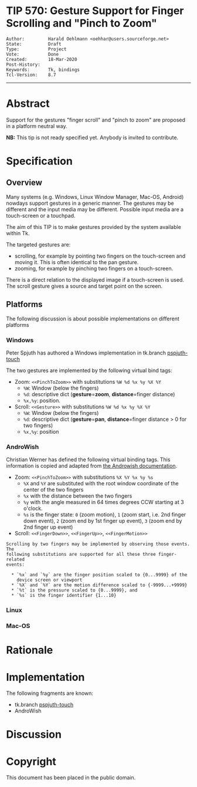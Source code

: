 # TIP 570: Gesture Support for Finger Scrolling and "Pinch to Zoom"
	Author:         Harald Oehlmann <oehhar@users.sourceforge.net>
	State:          Draft
	Type:           Project
	Vote:           Done
	Created:        18-Mar-2020
	Post-History:
	Keywords:       Tk, bindings
	Tcl-Version:    8.7
-----

# Abstract

Support for the gestures "finger scroll" and "pinch to zoom" are proposed in a
platform neutral way.

**NB:** This tip is not ready specified yet.
Anybody is invited to contribute.

# Specification

## Overview

Many systems (e.g. Windows, Linux Window Manager, Mac-OS, Android) nowdays
support gestures in a generic manner.  The gestures may be different and the
input media may be different.  Possible input media are a touch-screen or a
touchpad.

The aim of this TIP is to make gestures provided by the system available within Tk.

The targeted gestures are:

   *   scrolling, for example by pointing two fingers on the touch-screen and
       moving it. This is often identical to the pan gesture.
   *   zooming, for example by pinching two fingers on a touch-screen.

There is a direct relation to the displayed image if a touch-screen is used.
The scroll gesture gives a source and target point on the screen.

## Platforms

The following discussion is about possible implementations on different platforms

### Windows

Peter Spjuth has authored a Windows implementation in tk.branch
[pspjuth-touch](https://core.tcl-lang.org/tk/timeline?r=pspjuth-touch)

The two gestures are implemented by the following virtual bind tags:

  * Zoom: `<<PinchToZoom>>` with substitutions `%W %d %x %y %X %Y`
      * `%W`: Window (below the fingers)
	  * `%d`: descriptive dict (**gesture**=**zoom**, **distance**=finger
        distance)
      * `%x,%y`: position.
  * Scroll: `<<Gesture>>` with substitutions `%W %d %x %y %X %Y`
      * `%W`: Window (below the fingers)
	  * `%d`: descriptive dict (**gesture**=**pan**, **distance**=finger
        distance > 0 for two fingers)
      * `%x,%y`: position

### AndroWish

Christian Werner has defined the following virtual binding tags.  This
information is copied and adapted from [the Androwish
documentation](http://www.androwish.org/home/wiki?name=sdltk+command).

  * Zoom: `<<PinchToZoom>>` with substitutions `%X %Y %x %y %s`
      * `%X` and `%Y` are substituted with the root window coordinate of the
        center of the two fingers
      * `%x` with the distance between the two fingers
      * `%y` with the angle measured in 64 times degrees CCW starting at 3 o'clock.
      * `%s` is the finger state: `0` (zoom motion), `1` (zoom start, i.e. 2nd
        finger down event), `2` (zoom end by 1st finger up event), `3` (zoom
        end by 2nd finger up event)
   *   Scroll: `<<FingerDown>>`, `<<FingerUp>>`, `<<FingerMotion>>`

    Scrolling by two fingers may be implemented by observing those events. The
    following substitutions are supported for all these three finger-related
    events:

      * `%x` and `%y` are the finger position scaled to {0...9999} of the
        device screen or viewport
      * `%X` and `%Y` are the motion difference scaled to {-9999...+9999}
      * `%t` is the pressure scaled to {0...9999}, and
	  * `%s` is the finger identifier {1...10}

### Linux

### Mac-OS

# Rationale


# Implementation

The following fragments are known:

   *   tk.branch [pspjuth-touch](https://core.tcl-lang.org/tk/timeline?r=pspjuth-touch)
   *   AndroWish

# Discussion


# Copyright

This document has been placed in the public domain.
